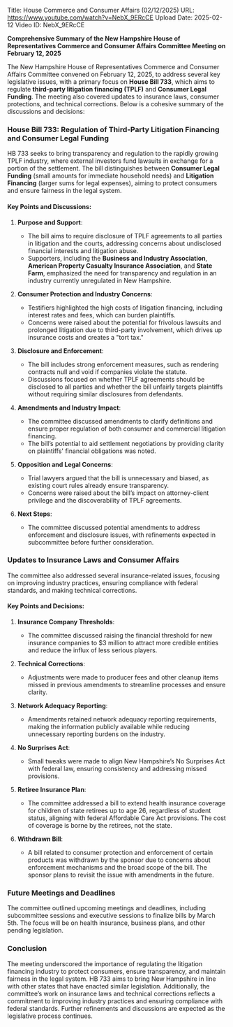 Title: House Commerce and Consumer Affairs (02/12/2025)
URL: https://www.youtube.com/watch?v=NebX_9ERcCE
Upload Date: 2025-02-12
Video ID: NebX_9ERcCE

**Comprehensive Summary of the New Hampshire House of Representatives Commerce and Consumer Affairs Committee Meeting on February 12, 2025**

The New Hampshire House of Representatives Commerce and Consumer Affairs Committee convened on February 12, 2025, to address several key legislative issues, with a primary focus on **House Bill 733**, which aims to regulate **third-party litigation financing (TPLF)** and **Consumer Legal Funding**. The meeting also covered updates to insurance laws, consumer protections, and technical corrections. Below is a cohesive summary of the discussions and decisions:

### **House Bill 733: Regulation of Third-Party Litigation Financing and Consumer Legal Funding**
HB 733 seeks to bring transparency and regulation to the rapidly growing TPLF industry, where external investors fund lawsuits in exchange for a portion of the settlement. The bill distinguishes between **Consumer Legal Funding** (small amounts for immediate household needs) and **Litigation Financing** (larger sums for legal expenses), aiming to protect consumers and ensure fairness in the legal system.

#### **Key Points and Discussions:**
1. **Purpose and Support**:
   - The bill aims to require disclosure of TPLF agreements to all parties in litigation and the courts, addressing concerns about undisclosed financial interests and litigation abuse.
   - Supporters, including the **Business and Industry Association**, **American Property Casualty Insurance Association**, and **State Farm**, emphasized the need for transparency and regulation in an industry currently unregulated in New Hampshire.

2. **Consumer Protection and Industry Concerns**:
   - Testifiers highlighted the high costs of litigation financing, including interest rates and fees, which can burden plaintiffs.
   - Concerns were raised about the potential for frivolous lawsuits and prolonged litigation due to third-party involvement, which drives up insurance costs and creates a "tort tax."

3. **Disclosure and Enforcement**:
   - The bill includes strong enforcement measures, such as rendering contracts null and void if companies violate the statute.
   - Discussions focused on whether TPLF agreements should be disclosed to all parties and whether the bill unfairly targets plaintiffs without requiring similar disclosures from defendants.

4. **Amendments and Industry Impact**:
   - The committee discussed amendments to clarify definitions and ensure proper regulation of both consumer and commercial litigation financing.
   - The bill’s potential to aid settlement negotiations by providing clarity on plaintiffs' financial obligations was noted.

5. **Opposition and Legal Concerns**:
   - Trial lawyers argued that the bill is unnecessary and biased, as existing court rules already ensure transparency.
   - Concerns were raised about the bill’s impact on attorney-client privilege and the discoverability of TPLF agreements.

6. **Next Steps**:
   - The committee discussed potential amendments to address enforcement and disclosure issues, with refinements expected in subcommittee before further consideration.

### **Updates to Insurance Laws and Consumer Affairs**
The committee also addressed several insurance-related issues, focusing on improving industry practices, ensuring compliance with federal standards, and making technical corrections.

#### **Key Points and Decisions:**
1. **Insurance Company Thresholds**:
   - The committee discussed raising the financial threshold for new insurance companies to $3 million to attract more credible entities and reduce the influx of less serious players.

2. **Technical Corrections**:
   - Adjustments were made to producer fees and other cleanup items missed in previous amendments to streamline processes and ensure clarity.

3. **Network Adequacy Reporting**:
   - Amendments retained network adequacy reporting requirements, making the information publicly available while reducing unnecessary reporting burdens on the industry.

4. **No Surprises Act**:
   - Small tweaks were made to align New Hampshire’s No Surprises Act with federal law, ensuring consistency and addressing missed provisions.

5. **Retiree Insurance Plan**:
   - The committee addressed a bill to extend health insurance coverage for children of state retirees up to age 26, regardless of student status, aligning with federal Affordable Care Act provisions. The cost of coverage is borne by the retirees, not the state.

6. **Withdrawn Bill**:
   - A bill related to consumer protection and enforcement of certain products was withdrawn by the sponsor due to concerns about enforcement mechanisms and the broad scope of the bill. The sponsor plans to revisit the issue with amendments in the future.

### **Future Meetings and Deadlines**
The committee outlined upcoming meetings and deadlines, including subcommittee sessions and executive sessions to finalize bills by March 5th. The focus will be on health insurance, business plans, and other pending legislation.

### **Conclusion**
The meeting underscored the importance of regulating the litigation financing industry to protect consumers, ensure transparency, and maintain fairness in the legal system. HB 733 aims to bring New Hampshire in line with other states that have enacted similar legislation. Additionally, the committee’s work on insurance laws and technical corrections reflects a commitment to improving industry practices and ensuring compliance with federal standards. Further refinements and discussions are expected as the legislative process continues.